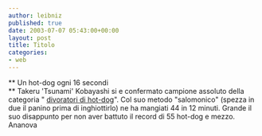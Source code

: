 ```yaml
---
author: leibniz
published: true
date: 2003-07-07 05:43:00+00:00
layout: post
title: Titolo
categories:
- web
---
```


 **   Un hot-dog ogni 16 secondi   
** Takeru 'Tsunami' Kobayashi si e confermato campione assoluto della categoria " [ divoratori di hot-dog](http://www.ananova.com/news/story/sm_797113.html?menu=news.quirkies)". Col suo metodo "salomonico" (spezza in due il panino prima di inghiottirlo) ne ha mangiati 44 in 12 minuti. Grande il suo disappunto per non aver battuto il record di 55 hot-dog e mezzo.   
  Ananova

